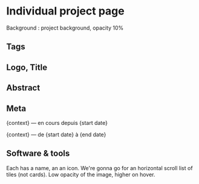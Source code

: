 # Individual project page

Background : project background, opacity 10%

## Tags

## Logo, Title

## Abstract

## Meta

{context} &mdash; en cours depuis {start date}

{context} &mdash; de {start date} à {end date}

## Software & tools

Each has a name, an an icon. We're gonna go for an horizontal scroll list of tiles (not cards). Low opacity of the image, higher on hover.
